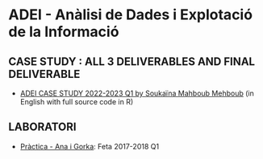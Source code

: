 # ADEI - Anàlisi de Dades i Explotació de la Informació

## CASE STUDY : ALL 3 DELIVERABLES AND FINAL DELIVERABLE
- [ADEI CASE STUDY 2022-2023 Q1 by Soukaïna Mahboub Mehboub](https://github.com/Aerosophia/ADEI-FIB/blob/main/README.md) (in English with full source code in R)


## LABORATORI
- [Pràctica - Ana i Gorka](https://github.com/anamestre/ADEI-CaseStudy): Feta 2017-2018 Q1
